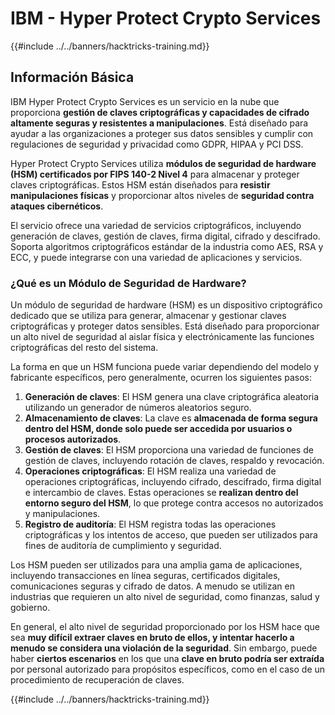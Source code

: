 # IBM - Hyper Protect Crypto Services

{{#include ../../banners/hacktricks-training.md}}

## Información Básica

IBM Hyper Protect Crypto Services es un servicio en la nube que proporciona **gestión de claves criptográficas y capacidades de cifrado altamente seguras y resistentes a manipulaciones**. Está diseñado para ayudar a las organizaciones a proteger sus datos sensibles y cumplir con regulaciones de seguridad y privacidad como GDPR, HIPAA y PCI DSS.

Hyper Protect Crypto Services utiliza **módulos de seguridad de hardware (HSM) certificados por FIPS 140-2 Nivel 4** para almacenar y proteger claves criptográficas. Estos HSM están diseñados para **resistir manipulaciones físicas** y proporcionar altos niveles de **seguridad contra ataques cibernéticos**.

El servicio ofrece una variedad de servicios criptográficos, incluyendo generación de claves, gestión de claves, firma digital, cifrado y descifrado. Soporta algoritmos criptográficos estándar de la industria como AES, RSA y ECC, y puede integrarse con una variedad de aplicaciones y servicios.

### ¿Qué es un Módulo de Seguridad de Hardware?

Un módulo de seguridad de hardware (HSM) es un dispositivo criptográfico dedicado que se utiliza para generar, almacenar y gestionar claves criptográficas y proteger datos sensibles. Está diseñado para proporcionar un alto nivel de seguridad al aislar física y electrónicamente las funciones criptográficas del resto del sistema.

La forma en que un HSM funciona puede variar dependiendo del modelo y fabricante específicos, pero generalmente, ocurren los siguientes pasos:

1. **Generación de claves**: El HSM genera una clave criptográfica aleatoria utilizando un generador de números aleatorios seguro.
2. **Almacenamiento de claves**: La clave es **almacenada de forma segura dentro del HSM, donde solo puede ser accedida por usuarios o procesos autorizados**.
3. **Gestión de claves**: El HSM proporciona una variedad de funciones de gestión de claves, incluyendo rotación de claves, respaldo y revocación.
4. **Operaciones criptográficas**: El HSM realiza una variedad de operaciones criptográficas, incluyendo cifrado, descifrado, firma digital e intercambio de claves. Estas operaciones se **realizan dentro del entorno seguro del HSM**, lo que protege contra accesos no autorizados y manipulaciones.
5. **Registro de auditoría**: El HSM registra todas las operaciones criptográficas y los intentos de acceso, que pueden ser utilizados para fines de auditoría de cumplimiento y seguridad.

Los HSM pueden ser utilizados para una amplia gama de aplicaciones, incluyendo transacciones en línea seguras, certificados digitales, comunicaciones seguras y cifrado de datos. A menudo se utilizan en industrias que requieren un alto nivel de seguridad, como finanzas, salud y gobierno.

En general, el alto nivel de seguridad proporcionado por los HSM hace que sea **muy difícil extraer claves en bruto de ellos, y intentar hacerlo a menudo se considera una violación de la seguridad**. Sin embargo, puede haber **ciertos escenarios** en los que una **clave en bruto podría ser extraída** por personal autorizado para propósitos específicos, como en el caso de un procedimiento de recuperación de claves.

{{#include ../../banners/hacktricks-training.md}}

